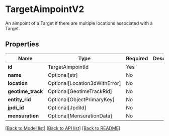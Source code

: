 # TargetAimpointV2

An aimpoint of a Target if there are multiple locations associated with a Target.

## Properties
| Name | Type | Required | Description |
| ------------ | ------------- | ------------- | ------------- |
**id** | TargetAimpointId | Yes |  |
**name** | Optional[str] | No |  |
**location** | Optional[Location3dWithError] | No |  |
**geotime_track** | Optional[GeotimeTrackRid] | No |  |
**entity_rid** | Optional[ObjectPrimaryKey] | No |  |
**jpdi_id** | Optional[JpdiId] | No |  |
**mensuration** | Optional[MensurationData] | No |  |


[[Back to Model list]](../../../../README.md#models-v1-link) [[Back to API list]](../../../../README.md#apis-v1-link) [[Back to README]](../../../../README.md)
